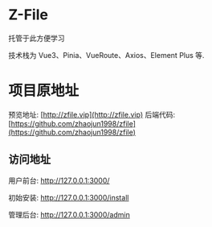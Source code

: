 # Z-File

托管于此方便学习

技术栈为 Vue3、Pinia、VueRoute、Axios、Element Plus 等.



# 项目原地址

预览地址: [http://zfile.vip](http://zfile.vip)
后端代码: [https://github.com/zhaojun1998/zfile](https://github.com/zhaojun1998/zfile)

## 访问地址

用户前台: http://127.0.0.1:3000/

初始安装: http://127.0.0.1:3000/install

管理后台: http://127.0.0.1:3000/admin